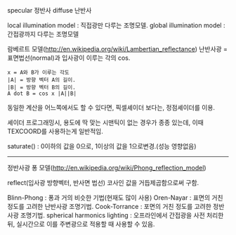 
specular 정반사
diffuse 난반사



local illumination model : 직접광만 다루는 조명모델.
global illumination model : 간접광까지 다루는 조명모델


람베르트 모델(http://en.wikipedia.org/wiki/Lambertian_reflectance)
난반사광 = 표면법선(normal)과 입사광이 이루는 각의 cos.



	x = A와 B가 이루는 각도
	|A| = 방향 벡터 A의 길이.
	|B| = 방향 벡터 B의 길이.
	A dot B = cos x |A||B|


동일한 계산을 어느쪽에서도 할 수 있다면, 픽셀셰이더 보다는, 정점셰이더를 이용.


셰이더 프로그래밍시, 용도에 딱 맞는 시맨틱이 없는 경우가 종종 있는데, 이때 TEXCOORD를 사용하는게 일반적임.


saturate() : 0이하의 값을 0으로, 1이상의 값을 1으로변경.(성능 영향없음)



---

정반사광
퐁 모델(http://en.wikipedia.org/wiki/Phong_reflection_model)


reflect(입사광 방향벡터, 반사면 법선)
코사인 값을 거듭제곱함으로써 구함.



Blinn-Phong : 퐁과 거의 비슷한 기법(현재도 많이 사용)
Oren-Nayar : 표면의 거친 정도를 고려한 난반사광 조명기법.
Cook-Torrance : 포면의 거친 정도를 고려한 정반사광 조명기법.
spherical harmonics lighting : 오프라인에서 간접광을 사전 처리한뒤, 실시간으로 이를 주변광으로 적용할 때 사용할 수 있음.